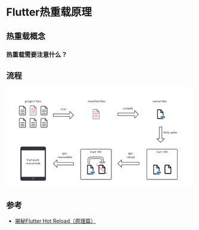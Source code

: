 # Flutter热重载原理

## 热重载概念

### 热重载需要注意什么？

## 流程
![Flutter-Hot-Reload](img/Flutter-Hot-Reload.png)

## 参考

* [揭秘Flutter Hot Reload（原理篇）](https://juejin.im/post/5bc80ef7f265da0a857aa924)